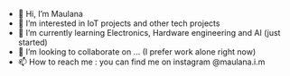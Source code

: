 - 👋 Hi, I’m Maulana
- 👀 I’m interested in IoT projects and other tech projects
- 🌱 I’m currently learning Electronics, Hardware engineering and AI (just started)
- 💞️ I’m looking to collaborate on ... (I prefer work alone right now)
- 📫 How to reach me : you can find me on instagram @maulana.i.m

<!---
mathgrts/mathgrts is a ✨ special ✨ repository because its `README.md` (this file) appears on your GitHub profile.
You can click the Preview link to take a look at your changes.
--->
